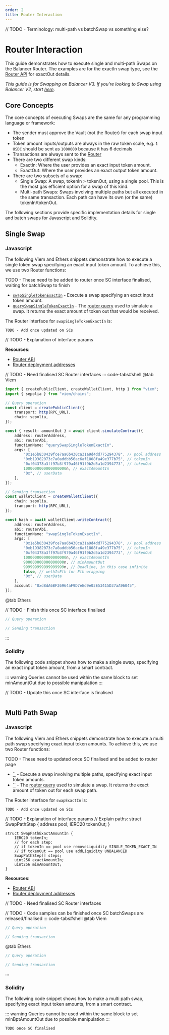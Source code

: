 ```yaml
---
order: 2
title: Router Interaction
---
```


// TODO - Terminology: multi-path vs batchSwap vs something else?

# Router Interaction

This guide demonstrates how to execute single and multi-path Swaps on the Balancer Router. The examples are for the exactIn swap type, see the [Router API](../../router/overview.md) for exactOut details.

_This guide is for Swapping on Balancer V3. If you're looking to Swap using Balancer V2, start [here](https://docs.balancer.fi/reference/swaps/batch-swaps.html)._

## Core Concepts

The core concepts of executing Swaps are the same for any programming language or framework:
* The sender must approve the Vault (not the Router) for each swap input token
* Token amount inputs/outputs are always in the raw token scale, e.g. `1 USDC` should be sent as `1000000` because it has 6 decimals
* Transactions are always sent to the [Router](../router/overview.md)
* There are two different swap kinds:
  * ExactIn: Where the user provides an exact input token amount.
  * ExactOut: Where the user provides an exact output token amount.
* There are two subsets of a swap:
  * Single Swap: A swap, tokenIn > tokenOut, using a single pool. This is the most gas efficient option for a swap of this kind.
  * Multi-path Swaps: Swaps involving multiple paths but all executed in the same transaction. Each path can have its own (or the same) tokenIn/tokenOut.

The following sections provide specific implementation details for single and batch swaps for Javascript and Solidity. 

## Single Swap

### Javascript

The following Viem and Ethers snippets demonstrate how to execute a single token swap specifying an exact input token amount. To achieve this, we use two Router functions:

TODO - These need to be added to router once SC interface finalised, waiting for batchSwap to finish
* [`swapSingleTokenExactIn`](../../router/overview.md#swapexactin) - Execute a swap specifying an exact input token amount.
* [`querySwapSingleTokenExactIn`](../../router/overview.md#queryswapexactin) - The [router query](../router/technical.md#router-queries) used to simulate a swap. It returns the exact amount of token out that would be received.

The Router interface for `swapSingleTokenExactIn` is:
```
TODO - Add once updated on SCs
```

// TODO - Explanation of interface params

**Resources**:
* [Router ABI](../../router/abi.md#ABI)
* [Router deployment addresses](../../router/abi.md#Deployments)

// TODO - Need finalised SC Router interfaces
::: code-tabs#shell
@tab Viem
```typescript
import { createPublicClient, createWalletClient, http } from "viem";
import { sepolia } from "viem/chains";

// Query operation
const client = createPublicClient({
    transport: http(RPC_URL),
    chain: sepolia,
});

const { result: amountOut } = await client.simulateContract({
    address: routerAddress,
    abi: routerAbi,
    functionName: "querySwapSingleTokenExactIn",
    args: [
        "0x1e5b830439fce7aa6b430ca31a9d4dd775294378", // pool address
        "0xb19382073c7a0addbb56ac6af1808fa49e377b75", // tokenIn
        "0xf04378a3ff97b3f979a46f91f9b2d5a1d2394773", // tokenOut
        1000000000000000000n, // exactAmountIn
        "0x", // userData
    ],
});

// Sending transaction
const walletClient = createWalletClient({
    chain: sepolia,
    transport: http(RPC_URL),
});

const hash = await walletClient.writeContract({
    address: routerAddress,
    abi: routerAbi,
    functionName: "swapSingleTokenExactIn",
    args: [
        "0x1e5b830439fce7aa6b430ca31a9d4dd775294378", // pool address
        "0xb19382073c7a0addbb56ac6af1808fa49e377b75", // tokenIn
        "0xf04378a3ff97b3f979a46f91f9b2d5a1d2394773", // tokenOut
        1000000000000000000n, // exactAmountIn
        900000000000000000n, // minAmountOut
        999999999999999999n, // Deadline, in this case infinite
        false, // wethIsEth for Eth wrapping
        "0x", // userData
    ],
    account: "0xd8dA6BF26964aF9D7eEd9e03E53415D37aA96045",
});
```

@tab Ethers

// TODO - Finish this once SC interface finalised
```typescript
// Query operation

// Sending transaction

```
:::

### Solidity

The following code snippet shows how to make a single swap, specifying an exact input token amount, from a smart contract.

::: warning Queries cannot be used within the same block to set minAmountOut due to possible manipulation
:::

// TODO - Update this once SC interface is finalised
```solidity

```

## Multi Path Swap

### Javascript

The following Viem and Ethers snippets demonstrate how to execute a multi path swap specifying exact input token amounts. To achieve this, we use two Router functions:

TODO - These need to updated once SC finalised and be added to router page
* [``](../../router/overview.md#swapexactin) - Execute a swap involving multiple paths, specifying exact input token amounts.
* [``](../../router/overview.md#queryswapexactin) - The [router query](../router/technical.md#router-queries) used to simulate a swap. It returns the exact amount of token out for each swap path.

The Router interface for `swapExactIn` is:

```
TODO - Add once updated on SCs
```

// TODO - Explanation of interface params
// Explain paths:
    struct SwapPathStep {
        address pool;
        IERC20 tokenOut;
    }

    struct SwapPathExactAmountIn {
        IERC20 tokenIn;
        // for each step:
        // if tokenIn == pool use removeLiquidity SINGLE_TOKEN_EXACT_IN
        // if tokenOut == pool use addLiquidity UNBALANCED
        SwapPathStep[] steps;
        uint256 exactAmountIn;
        uint256 minAmountOut;
    }

**Resources**:
* [Router ABI](../../router/abi.md#ABI)
* [Router deployment addresses](../../router/abi.md#Deployments)

// TODO - Need finalised SC Router interfaces

// TODO - Code samples can be finished once SC batchSwaps are released/finalised
::: code-tabs#shell
@tab Viem
```typescript
// Query operation

// Sending transaction
```

@tab Ethers

```typescript
// Query operation

// Sending transaction
```
:::

### Solidity

The following code snippet shows how to make a multi path swap, specifying exact input token amounts, from a smart contract.

::: warning Queries cannot be used within the same block to set minBptAmountOut due to possible manipulation
:::

```solidity
TODO once SC finalised
```
